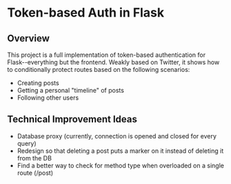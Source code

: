 # Token-based Auth in Flask

## Overview
This project is a full implementation of token-based authentication for Flask--everything but the frontend. Weakly based on Twitter, it shows how to conditionally protect routes based on the following scenarios:
- Creating posts
- Getting a personal "timeline" of posts
- Following other users


## Technical Improvement Ideas
- Database proxy (currently, connection is opened and closed for every query)
- Redesign so that deleting a post puts a marker on it instead of deleting it from the DB
- Find a better way to check for method type when overloaded on a single route (/post)